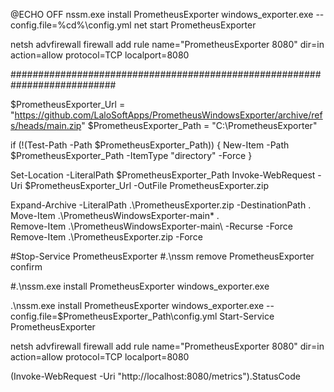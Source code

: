 @ECHO OFF
nssm.exe install PrometheusExporter windows_exporter.exe --config.file=%cd%\config.yml
net start PrometheusExporter

netsh advfirewall firewall add rule name="PrometheusExporter 8080" dir=in action=allow protocol=TCP localport=8080


###########################################################################


$PrometheusExporter_Url = "https://github.com/LaloSoftApps/PrometheusWindowsExporter/archive/refs/heads/main.zip" 
$PrometheusExporter_Path = "C:\PrometheusExporter"

if (!(Test-Path -Path $PrometheusExporter_Path)) { New-Item -Path $PrometheusExporter_Path -ItemType "directory" -Force }

Set-Location -LiteralPath $PrometheusExporter_Path 
Invoke-WebRequest -Uri $PrometheusExporter_Url -OutFile PrometheusExporter.zip

Expand-Archive -LiteralPath .\PrometheusExporter.zip -DestinationPath .\
Move-Item .\PrometheusWindowsExporter-main\* .\
Remove-Item .\PrometheusWindowsExporter-main\ -Recurse -Force
Remove-Item .\PrometheusExporter.zip -Force


#Stop-Service PrometheusExporter 
#.\nssm remove PrometheusExporter confirm

#.\nssm.exe install PrometheusExporter windows_exporter.exe

.\nssm.exe install PrometheusExporter windows_exporter.exe --config.file=$PrometheusExporter_Path\config.yml 
Start-Service PrometheusExporter

netsh advfirewall firewall add rule name="PrometheusExporter 8080" dir=in action=allow protocol=TCP localport=8080

(Invoke-WebRequest -Uri "http://localhost:8080/metrics").StatusCode




